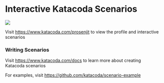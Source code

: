 # Interactive Katacoda Scenarios

[![](http://shields.katacoda.com/katacoda/prosenjit/count.svg)](https://www.katacoda.com/prosenjit "Get your profile on Katacoda.com")

Visit https://www.katacoda.com/prosenjit to view the profile and interactive scenarios

### Writing Scenarios
Visit https://www.katacoda.com/docs to learn more about creating Katacoda scenarios

For examples, visit https://github.com/katacoda/scenario-example
